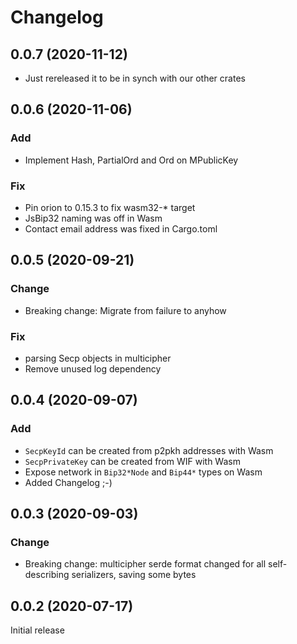 # Changelog

## 0.0.7 (2020-11-12)

- Just rereleased it to be in synch with our other crates

## 0.0.6 (2020-11-06)

### Add

- Implement Hash, PartialOrd and Ord on MPublicKey

### Fix

- Pin orion to 0.15.3 to fix wasm32-* target
- JsBip32 naming was off in Wasm
- Contact email address was fixed in Cargo.toml

## 0.0.5 (2020-09-21)

### Change

- Breaking change: Migrate from failure to anyhow

### Fix

- parsing Secp objects in multicipher
- Remove unused log dependency

## 0.0.4 (2020-09-07)

### Add

- `SecpKeyId` can be created from p2pkh addresses with Wasm
- `SecpPrivateKey` can be created from WIF with Wasm
- Expose network in `Bip32*Node` and `Bip44*` types on Wasm
- Added Changelog ;-)

## 0.0.3 (2020-09-03)

### Change

- Breaking change: multicipher serde format changed for all self-describing serializers, saving some bytes

## 0.0.2 (2020-07-17)

Initial release
